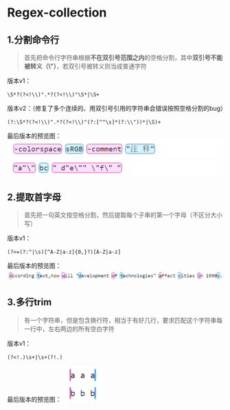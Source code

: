 # Regex-collection
## 1.分割命令行
> 首先把命令行字符串根据**不在双引号范围之内**的空格分割，其中**双引号不能被转义（\\"）**，若双引号被转义则当成普通字符

版本v1：
```
\S*?(?<!\\)".*?(?<!\\)"\S*|\S+
```
版本v2：（修复了多个连续的、用双引号引用的字符串会错误按照空格分割的bug）
```
(?:\S*?(?<!\\)".*?(?<!\\)"(?:[^"\s]*(?:\\"))*|\S)+
```
最后版本的预览图：  
![](./resources/01.png)  
![](./resources/02.png)

## 2.提取首字母
> 首先把一句英文按空格分割，然后提取每个子串的第一个字母（不区分大小写）

版本v1：
```
(?<=(?:^|\s)[^A-Z|a-z]{0,}?)[A-Z|a-z]
```
最后版本的预览图：
![](./resources/03.png)

## 3.多行trim
> 有一个字符串，但是包含换行符，相当于有好几行，要求匹配这个字符串每一行中，左右两边的所有空白字符

版本v1：
```
(?<!.)\s+|\s+(?!.)
```
最后版本的预览图：
![](./resources/04.png)
